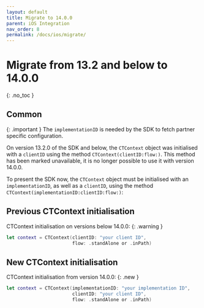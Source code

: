 ```yaml
---
layout: default
title: Migrate to 14.0.0
parent: iOS Integration
nav_order: 8
permalink: /docs/ios/migrate/
---
```


# Migrate from 13.2 and below to 14.0.0
{: .no_toc }

## Common 

{: .important }
The `implementationID` is needed by the SDK to fetch partner specific configuration.<br/>

On version 13.2.0 of the SDK and below, the `CTContext` object was initialised with a `clientID` using the method `CTContext(clientID:flow:)`. This method has been marked unavailable, it is no longer possible to use it with version 14.0.0.

To present the SDK now, the `CTContext` object must be initialised with an `implementationID`, as well as a `clientID`, using the method `CTContext(implementationID:clientID:flow:)`:<br/>

## Previous CTContext initialisation 
CTContext initialisation on versions below 14.0.0:
{: .warning }
```swift
let context = CTContext(clientID: "your client ID", 
                        flow: .standAlone or .inPath)
```

## New CTContext initialisation 
CTContext initialisation from version 14.0.0:
{: .new }
```swift
let context = CTContext(implementationID: "your implementation ID", 
                        clientID: "your client ID", 
                        flow: .standAlone or .inPath)
```